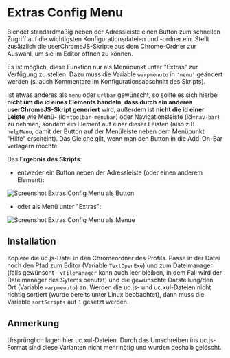 # Extras Config Menu
Blendet standardmäßig neben der Adressleiste einen Button zum schnellen Zugriff auf die wichtigsten Konfigurationsdateien und -ordner ein. Stellt 
zusätzlich die userChromeJS-Skripte aus dem Chrome-Ordner zur Auswahl, um sie im Editor öffnen zu können.

Es ist möglich, diese Funktion nur als Menüpunkt unter "Extras" zur Verfügung zu stellen. Dazu muss die Variable `warpmenuto` in `'menu'` geändert 
werden (s. auch Kommentare im Konfigurationsabschnitt des Skripts). 

Ist etwas anderes als `menu` oder `urlbar` gewünscht, so sollte es sich hierbei **nicht um die id eines Elements handeln, dass 
durch ein anderes userChromeJS-Skript generiert** wird, außerdem ist **nicht die id einer Leiste** wie Menü- (id=`toolbar-menubar`) oder 
Navigationsleiste (id=`nav-bar`) zu nehmen, sondern ein Element auf einer dieser Leisten (also z.B. `helpMenu`, damit der Button auf der 
Menüleiste neben dem Menüpunkt "Hilfe" erscheint). Das Gleiche gilt, wenn man den Button in die Add-On-Bar verlagern möchte.

Das **Ergebnis des Skripts**:

- entweder ein Button neben der Adressleiste (oder einen anderem Element):

![Screenshot Extras Config Menu als Button](https://github.com/ardiman/userChrome.js/raw/master/extras_config_menu/scr_extras_config_menu_btn.png)

- oder als Menü unter "Extras":

![Screenshot Extras Config Menu als Menue](https://github.com/ardiman/userChrome.js/raw/master/extras_config_menu/scr_extras_config_menu_men.png)

## Installation
Kopiere die uc.js-Datei in den Chromeordner des Profils. Passe in der Datei noch den Pfad zum Editor (Variable `TextOpenExe`) und zum Dateimanager 
(falls gewünscht - `vFileManager` kann auch leer bleiben, in dem Fall wird der Dateimanager des Sytems benutzt) und die gewünschte Darstellung/den Ort 
(Variable `warpmenuto`) an. Werden die uc.js- und uc.xul-Dateien nicht richtig sortiert (wurde bereits unter Linux beobachtet), dann muss die 
Variable `sortScripts` auf `1` gesetzt werden.


## Anmerkung
Ursprünglich lagen hier uc.xul-Dateien. Durch das Umschreiben ins uc.js-Format sind diese Varianten nicht mehr nötig und wurden deshalb gelöscht.